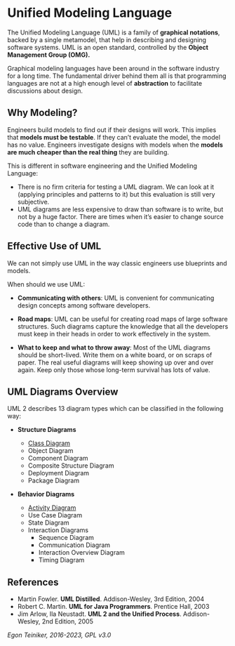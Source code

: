 # Unified Modeling Language 

The Unified Modeling Language (UML) is a family of **graphical notations**, backed
by a single metamodel, that help in describing and designing software systems.
UML is an open standard, controlled by the **Object Management Group (OMG).**

Graphical modeling languages have been around in the software industry for a long time.
The fundamental driver behind them all is that programming languages are not at a high enough level of **abstraction**
to facilitate discussions about design.

## Why Modeling?
Engineers build models to find out if their designs will work.
This implies that **models must be testable**. If they can’t evaluate the model, the model has no value.
Engineers investigate designs with models when the **models are much cheaper than the real thing** they are building.

This is different in software engineering and the Unified Modeling Language:
* There is no firm criteria for testing a UML diagram. We can look at it (applying principles and patterns to it) but
  this evaluation is still very subjective.
* UML diagrams are less expensive to draw than software is to write, but not by a huge factor. There are times when
  it’s easier to change source code than to change a diagram.

## Effective Use of UML
We can not simply use UML in the way classic engineers use blueprints and models.

When should we use UML:
* **Communicating with others**: UML is convenient for communicating design concepts among software developers.

* **Road maps**: UML can be useful for creating road maps of large software structures.
  Such diagrams capture the knowledge that all the developers must keep in their heads in order to work effectively
  in the system.

* **What to keep and what to throw away**: Most of the UML diagrams should be short-lived.
  Write them on a white board, or on scraps of paper.
  The real useful diagrams will keep showing up over and over again.
  Keep only those whose long-term survival has lots of value.


## UML Diagrams Overview

UML 2 describes 13 diagram types which can be classified in the following way:
* **Structure Diagrams**
    * [Class Diagram](class-diagram/README.md)
    * Object Diagram
    * Component Diagram
    * Composite Structure Diagram
    * Deployment Diagram
    * Package Diagram

* **Behavior Diagrams**
    * [Activity Diagram](activity-diagram/README.md)
    * Use Case Diagram
    * State Diagram
    * Interaction Diagrams
        * Sequence Diagram
        * Communication Diagram
        * Interaction Overview Diagram
        * Timing Diagram

    

## References
* Martin Fowler. **UML Distilled**. Addison-Wesley, 3rd Edition, 2004
* Robert C. Martin. **UML for Java Programmers**. Prentice Hall, 2003
* Jim Arlow, Ila Neustadt. **UML 2 and the Unified Process**. Addison-Wesley, 2nd Edition, 2005

*Egon Teiniker, 2016-2023, GPL v3.0*